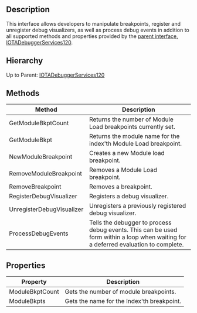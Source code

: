 ## Description
This interface allows developers to manipulate breakpoints, register and unregister debug visualizers, as well as process debug events in addition to all supported methods and properties provided by the [parent interface, IOTADebuggerServices120](IOTADebuggerServices120).

## Hierarchy
Up to Parent: [IOTADebuggerServices120](IOTADebuggerServices120)

## Methods
| Method | Description |
| ------------- | ------------- |
| GetModuleBkptCount | Returns the number of Module Load breakpoints currently set. |
| GetModuleBkpt | Returns the module name for the index'th Module Load breakpoint. |
| NewModuleBreakpoint | Creates a new Module load breakpoint. |
| RemoveModuleBreakpoint | Removes a Module Load breakpoint. |
| RemoveBreakpoint | Removes a breakpoint. |
| RegisterDebugVisualizer | Registers a debug visualizer. |
| UnregisterDebugVisualizer | Unregisters a previously registered debug visualizer. |
| ProcessDebugEvents | Tells the debugger to process debug events.  This can be used form within a loop when waiting for a deferred evaluation to complete. |

## Properties
| Property | Description |
| ------------- | ------------- |
| ModuleBkptCount | Gets the number of module breakpoints.|
| ModuleBkpts | Gets the name for the Index'th breakpoint. |
